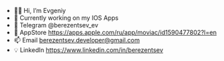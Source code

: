 - 👋🏼 Hi, I’m Evgeniy
- 🌱 Currently working on my IOS Apps
- 📨 Telegram @berezentsev_ev 
- 📱 AppStore https://apps.apple.com/ru/app/moviac/id1590477802?l=en
- 📫 Email berezentsev.developer@gmail.com
- 💡 LinkedIn https://www.linkedin.com/in/berezentsev
        

<!---
BerezentsevEvgeny/BerezentsevEvgeny is a ✨ special ✨ repository because its `README.md` (this file) appears on your GitHub profile.
You can click the Preview link to take a look at your changes.
--->
